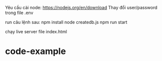 Yêu cầu cài node: https://nodejs.org/en/download
Thay đổi user/password trong file .env

run câu lệnh sau:
npm install
node createdb.js
npm run start

chạy live server file index.html
# code-example
